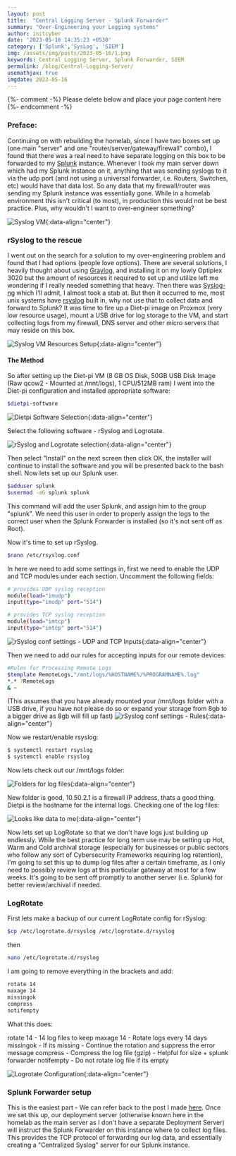 ```yaml
---
layout: post
title:  "Central Logging Server - Splunk Forwarder"
summary: "Over-Engineering your Logging systems"
author: initcyber
date: '2023-05-16 14:35:23 +0530'
category: ['Splunk','SysLog', 'SIEM']
img: /assets/img/posts/2023-05-16/1.png
keywords: Central Logging Server, Splunk Forwarder, SIEM
permalink: /blog/Central-Logging-Server/
usemathjax: true
imgdate: 2023-05-16
---
```


{%- comment -%} Please delete below and place your page content here {%- endcomment -%}

### Preface:
Continuing on with rebuilding the homelab, since I have two boxes set up (one main "server" and one "router/server/gateway/firewall" combo), I found that there was a real need to have separate logging on this box to be forwarded to my [Splunk](https://www.initcyber.com/posts/2022-07-03-Splunk%20Enterprise%20Pt.%201%20(Installation)) instance. Whenever I took my main server down which had my Splunk instance on it, anything that was sending syslogs to it via the udp port (and not using a universal forwarder, i.e. Routers, Switches, etc) would have that data lost. So any data that my firewall/router was sending my Splunk instance was essentially gone. While in a homelab environment this isn't critical (to most), in production this would not be best practice. Plus, why wouldn't I want to over-engineer something?

![Syslog VM](/assets/img/posts/{{page.imgdate}}/1.png){:data-align="center"}

### rSyslog to the rescue
I went out on the search for a solution to my over-engineering problem and found that I had options (people love options). There are several solutions, I heavily thought about using [Graylog](https://www.graylog.org/), and installing it on my lowly Optiplex 3020 but the amount of resources it required to set up and utilize left me wondering if I really needed something that heavy. Then there was [Syslog-ng](https://www.syslog-ng.com/) which I'll admit, I almost took a stab at. But then it occurred to me, most unix systems have [rsyslog](https://www.rsyslog.com/) built in, why not use that to collect data and forward to Splunk? It was time to fire up a Diet-pi image on Proxmox (very low resource usage), mount a USB drive for log storage to the VM, and start collecting logs from my firewall, DNS server and other micro servers that may reside on this box.


![Syslog VM Resources Setup](/assets/img/posts/{{page.imgdate}}/2.png){:data-align="center"}

#### The Method
So after setting up the Diet-pi VM (8 GB OS Disk, 50GB USB Disk Image (Raw qcow2 - Mounted at /mnt/logs), 1 CPU/512MB ram) I went into the Diet-pi configuration and installed appropriate software:

```bash
$dietpi-software
```
![Dietpi Software Selection](/assets/img/posts/{{page.imgdate}}/3.png){:data-align="center"}

Select the following software - rSyslog and Logrotate.

![rSyslog and Logrotate selection](/assets/img/posts/{{page.imgdate}}/4.png){:data-align="center"}

Then select "Install" on the next screen then click OK, the installer will continue to install the software and you will be presented back to the bash shell. Now lets set up our Splunk user.

```bash
$adduser splunk
$usermod -aG splunk splunk
```

This command will add the user Splunk, and assign him to the group "splunk". We need this user in order to properly assign the logs to the correct user when the Splunk Forwarder is installed (so it's not sent off as Root).

Now it's time to set up rSyslog.

```bash
$nano /etc/rsyslog.conf
```
In here we need to add some settings in, first we need to enable the UDP and TCP modules under each section. Uncomment the following fields:

```bash
# provides UDP syslog reception
module(load="imudp")
input(type="imudp" port="514")

# provides TCP syslog reception
module(load="imtcp")
input(type="imtcp" port="514")
```
![rSyslog conf settings - UDP and TCP Inputs](/assets/img/posts/{{page.imgdate}}/5.png){:data-align="center"}


Then we need to add our rules for accepting inputs for our remote devices:

```bash
#Rules for Processing Remote Logs
$template RemoteLogs,"/mnt/logs/%HOSTNAME%/%PROGRAMNAME%.log"
*.* ?RemoteLogs
& ~
```
(This assumes that you have already mounted your /mnt/logs folder with a USB drive, if you have not please do so or expand your storage from 8gb to a bigger drive as 8gb will fill up fast)
![rSyslog conf settings - Rules](/assets/img/posts/{{page.imgdate}}/6.png){:data-align="center"}

Now we restart/enable rsyslog:

```bash
$ systemctl restart rsyslog
$ systemctl enable rsyslog
```

Now lets check out our /mnt/logs folder:

![Folders for log files](/assets/img/posts/{{page.imgdate}}/7.png){:data-align="center"}

New folder is good, 10.50.2.1 is a firewall IP address, thats a good thing. Dietpi is the hostname for the internal logs. Checking one of the log files:

![Looks like data to me](/assets/img/posts/{{page.imgdate}}/8.png){:data-align="center"}

Now lets set up LogRotate so that we don't have logs just building up endlessly. While the best practice for long term use may be setting up Hot, Warm and Cold archival storage (especially for businesses or public sectors who follow any sort of Cybersecurity Frameworks requiring log retention), I'm going to set this up to dump log files after a certain timeframe, as I only need to possibly review logs at this particular gateway at most for a few weeks. It's going to be sent off promptly to another server (i.e. Splunk) for better review/archival if needed.


### LogRotate
First lets make a backup of our current LogRotate config for rSyslog:

```bash
$cp /etc/logrotate.d/rsyslog /etc/logrotate.d/rsyslog
```

then

```bash
nano /etc/logrotate.d/rsyslog
```
I am going to remove everything in the brackets and add:

```bash
rotate 14 
maxage 14
missingok
compress
notifempty
```
What this does:

rotate 14 - 14 log files to keep
maxage 14 - Rotate logs every 14 days
missingok - If its missing - Continue the rotation and suppress the error message
compress - Compress the log file (gzip) - Helpful for size + splunk forwarder
notifempty - Do not rotate log file if its empty

![Logrotate Configuration](/assets/img/posts/{{page.imgdate}}/9.png){:data-align="center"}

### Splunk Forwarder setup

This is the easiest part - We can refer back to the post I made [here](https://www.initcyber.com/posts/2022-07-05-Splunk%20Enterprise%20Pt.%203%20(Forwarders%20on%20Ubuntu%20and%20Dashboards-Applications)%20). Once we set this up, our deployment server (otherwise known here in the homelab as the main server as I don't have a separate Deployment Server) will instruct the Splunk Forwarder on this instance where to collect log files. This provides the TCP protocol of forwarding our log data, and essentially creating a "Centralized Syslog" server for our Splunk instance.